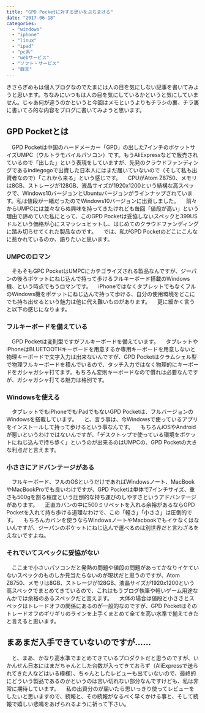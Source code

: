 ```yaml
---
title: "GPD Pocketに対する思いをぶちまける"
date: "2017-06-18"
categories: 
  - "windows"
  - "iphone"
  - "linux"
  - "ipad"
  - "pc系"
  - "webサービス"
  - "ソフト・サービス"
  - "戯言"
---
```


きさらぎめもは個人ブログなのでたまには人の目を気にしない記事を書いてみようと思います。ちなみにいつもは人の目を気にしているかというと気にしていません。じゃあ何が違うのかというと今回はメモというよりもチラシの裏、チラ裏に書いてろ的な内容をブログに書いてみようと思います。

## GPD Pocketとは

　GPD Pocketは中国のハードメーカー「GPD」の出した7インチのポケットサイズUMPC（ウルトラモバイルパソコン）です。もうAliExpressなどで販売されているので「出した」という表現をしていますが、先発のクラウドファンディングであるindiegogoで出資した日本人にはまだ届いていないので（そして私も出資者なので）「これから来る」という感じです。 　CPUがAtom Z8750、メモリは8GB、ストレージが128GB、液晶サイズが1920x1200という結構な高スペックで、Windows10バージョンとUbuntuバージョンがラインナップされています。私は値段が一緒だったのでWindows10バージョンに出資しました。 　前々からUMPCには並々ならぬ興味を持ってきたけれども毎回「値段が高い」という理由で諦めていた私にとって、このGPD Pocketは妥協しないスペックと399USドルという価格が心にスマッシュヒットし、はじめてのクラウドファンディングに踏み切らせてくれた製品なのです。 　では、私がGPD Pocketのどこにこんなに惹かれているのか、語りたいと思います。

### UMPCのロマン

　そもそもGPC PocketはUMPCにカテゴライズされる製品なんですが、ジーパンの後ろポケットにねじ込んで持って歩けるフルキーボード搭載のWindows機、という時点でもうロマンです。 　iPhoneではなくタブレットでもなくフルのWindows機をポケットにねじ込んで持って歩ける、自分の使用環境をどこにでも持ち出せるという魅力は他に代え難いものがあります。 　更に細かく言うと以下の感じになります。

### フルキーボードを備えている

　GPD Pocketは変則型ですがフルキーボードを備えています。 　タブレットやiPhoneはBLUETOOTHキーボードを用意するか専用キーボードを用意しないと物理キーボードで文字入力は出来ないんですが、GPD Pocketはクラムシェル型で物理フルキーボードを積んでいるので、タッチ入力ではなく物理的にキーボードをガシャガシャ打てます。もちろん変則キーボードなので慣れは必要なんですが、ガシャガシャ打てる魅力は格別です。

### Windowsを使える

　タブレットでもiPhoneでもiPadでもないGPD Pocketは、フルバージョンのWindowsを搭載しています。 　と、言う事は、今Windowsで使っているアプリをインストールして持って歩けるという事なんです。 　もちろんiOSやAndroidが悪いというわけではないんですが、「デスクトップで使っている環境をポケットにねじ込んで持ち歩く」というのが出来るのはUMPCの、GPD Pocketの大きな利点だと言えます。

### 小ささにアドバンテージがある

　フルキーボード、フルのOSというだけであればWindowsノート、MacBookやMacBookProでも良いわけですが、GPD Pocketは単体で7インチサイズ、重さも500gを割る程度という圧倒的な持ち運びのしやすさというアドバンテージがあります。 　正直カバンの中に500ミリペットを入れる余裕があるならGPD Pocketを入れて持ち歩ける道理なわけで、この「軽さ」「小ささ」は圧倒的です。 　もちろんカバンを使うならWindowsノートやMacbookでもイケなくはないんですが、ジーパンのポケットにねじ込んで運べるのは別世界だと言わざるをえないですよね。

### それでいてスペックに妥協がない

　ここまで小さいパソコンだと発熱の問題や値段の問題があってかなりイケていないスペックのものしか見当たらないのが現状だと思うのですが、Atom Z8750、メモリは8GB、ストレージが128GB、液晶サイズが1920x1200という高スペックでまとめてきているので、これはもうブログ執筆や軽いゲーム用途なんかでは余裕のあるスペックだと言えます。 　大体の場合は値段と小ささとスペックはトレードオフの関係にあるのが一般的なのですが、GPD Pocketはそのトレードオフのギリギリのラインを上手くまとめて全てを高い水準で揃えてきたと言えると思います。

## まあまだ入手できていないのですが……

　と、まあ、かなり高水準でまとめてきているプロダクトだと思うのですが、いかんせん日本にはまだちゃんとした台数が入ってきておらず（AliExpressで送られてきた人などはいる模様）、ちゃんとしたレビューも出ていないので、最終的にどういう製品であるのかというのは言い切れない部分なんですけども、私は非常に期待しています。 　私の出資分のが届いたら思いっきり使ってレビューをしたいと思いますので、続報と、その続報がなるべく早くかける事と、そして続報で嬉しい悲鳴をあげられるように祈って下さい。

